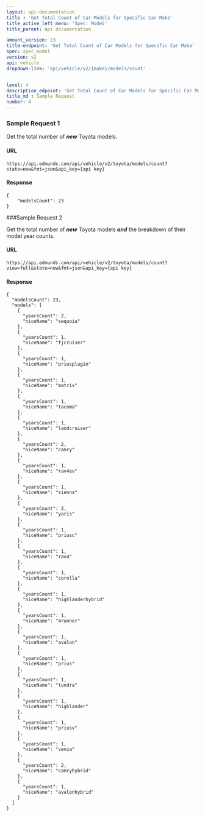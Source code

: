 ```yaml
---
layout: api-documentation
title : 'Get Total Count of Car Models for Specific Car Make'
title_active_left_menu: 'Spec: Model'
title_parent: Api documentation

amount_version: 23
title-endpoint: 'Get Total Count of Car Models for Specific Car Make'
spec: spec_model
version: v2
api: vehicle
dropdown-link: 'api/vehicle/v2/{make}/models/count'


level: 4
description_edpoint: 'Get Total Count of Car Models for Specific Car Make'
title_md : Sample Request
number: 4
---
```


### Sample Request 1

Get the total number of ***new*** Toyota models.

#### URL

	https://api.edmunds.com/api/vehicle/v2/toyota/models/count?state=new&fmt=json&api_key={api key}
	
#### Response

	{
		"modelsCount": 23
	}
	
###Sample Request 2

Get the total number of ***new*** Toyota models ***and*** the breakdown of their model year counts.

#### URL

	https://api.edmunds.com/api/vehicle/v2/toyota/models/count?view=full&state=new&fmt=json&api_key={api key}

#### Response

	{
	  "modelsCount": 23,
	  "models": [
	    {
	      "yearsCount": 2,
	      "niceName": "sequoia"
	    },
	    {
	      "yearsCount": 1,
	      "niceName": "fjcruiser"
	    },
	    {
	      "yearsCount": 1,
	      "niceName": "priusplugin"
	    },
	    {
	      "yearsCount": 1,
	      "niceName": "matrix"
	    },
	    {
	      "yearsCount": 1,
	      "niceName": "tacoma"
	    },
	    {
	      "yearsCount": 1,
	      "niceName": "landcruiser"
	    },
	    {
	      "yearsCount": 2,
	      "niceName": "camry"
	    },
	    {
	      "yearsCount": 1,
	      "niceName": "rav4ev"
	    },
	    {
	      "yearsCount": 1,
	      "niceName": "sienna"
	    },
	    {
	      "yearsCount": 2,
	      "niceName": "yaris"
	    },
	    {
	      "yearsCount": 1,
	      "niceName": "priusc"
	    },
	    {
	      "yearsCount": 1,
	      "niceName": "rav4"
	    },
	    {
	      "yearsCount": 1,
	      "niceName": "corolla"
	    },
	    {
	      "yearsCount": 1,
	      "niceName": "highlanderhybrid"
	    },
	    {
	      "yearsCount": 1,
	      "niceName": "4runner"
	    },
	    {
	      "yearsCount": 1,
	      "niceName": "avalon"
	    },
	    {
	      "yearsCount": 1,
	      "niceName": "prius"
	    },
	    {
	      "yearsCount": 1,
	      "niceName": "tundra"
	    },
	    {
	      "yearsCount": 1,
	      "niceName": "highlander"
	    },
	    {
	      "yearsCount": 1,
	      "niceName": "priusv"
	    },
	    {
	      "yearsCount": 1,
	      "niceName": "venza"
	    },
	    {
	      "yearsCount": 2,
	      "niceName": "camryhybrid"
	    },
	    {
	      "yearsCount": 1,
	      "niceName": "avalonhybrid"
	    }
	  ]
	}
